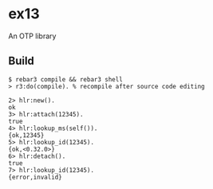 ex13
=====

An OTP library

Build
-----

    $ rebar3 compile && rebar3 shell
	> r3:do(compile). % recompile after source code editing 

```
2> hlr:new().
ok
3> hlr:attach(12345).
true
4> hlr:lookup_ms(self()).
{ok,12345}
5> hlr:lookup_id(12345).
{ok,<0.32.0>}
6> hlr:detach().
true
7> hlr:lookup_id(12345).
{error,invalid}
```